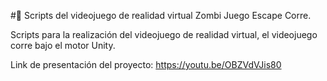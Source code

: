 # 🧟 Scripts del videojuego de realidad virtual Zombi Juego Escape Corre.

Scripts para la realización del videojuego de realidad virtual, el videojuego corre bajo el motor Unity.

Link de presentación del proyecto: https://youtu.be/OBZVdVJis80
 
 

